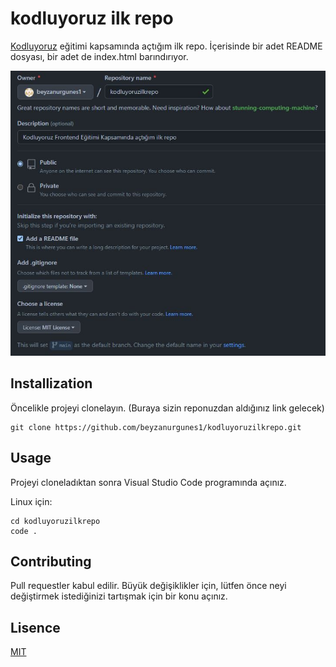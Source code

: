# kodluyoruz ilk repo
[Kodluyoruz](https://kodluyoruz.org/) eğitimi kapsamında açtığım ilk repo. İçerisinde bir adet README dosyası, bir adet de index.html barındırıyor.

![ilk repo resmi](https://raw.githubusercontent.com/beyzanurgunes1/kodluyoruzilkrepo/main/Ekran%20Al%C4%B1nt%C4%B1s%C4%B1.JPG?token=GHSAT0AAAAAABWRLLHXLKOKYRH4SYJW4GWEY72FEDA)

## Installization
Öncelikle projeyi clonelayın. (Buraya sizin reponuzdan aldığınız link gelecek)

```
git clone https://github.com/beyzanurgunes1/kodluyoruzilkrepo.git
```

## Usage
Projeyi cloneladıktan sonra Visual Studio Code programında açınız.

Linux için:

```
cd kodluyoruzilkrepo
code .
```


## Contributing
Pull requestler kabul edilir. Büyük değişiklikler için, lütfen önce neyi değiştirmek istediğinizi tartışmak için bir konu açınız.

## Lisence
[MIT](https://choosealicense.com/licenses/mit/)